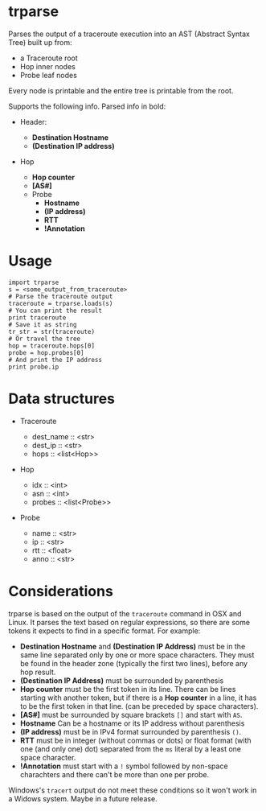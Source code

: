# trparse

Parses the output of a traceroute execution into an AST (Abstract Syntax
Tree) built up from:

-   a Traceroute root
-   Hop inner nodes
-   Probe leaf nodes

Every node is printable and the entire tree is printable from the root.

Supports the following info. Parsed info in bold:

- Header:
    - **Destination Hostname**
    - **(Destination IP address)**

- Hop
    - **Hop counter**
    - **[AS\#]**
    - Probe
        - **Hostname**
        - **(IP address)**
        - **RTT**
        - **!Annotation**

# Usage

```
import trparse
s = <some_output_from_traceroute> 
# Parse the traceroute output
traceroute = trparse.loads(s)
# You can print the result
print traceroute
# Save it as string
tr_str = str(traceroute) 
# Or travel the tree
hop = traceroute.hops[0]
probe = hop.probes[0]
# And print the IP address
print probe.ip
```

# Data structures

- Traceroute
    - dest_name :: \<str\>
    - dest_ip :: \<str\>
    - hops :: \<list\<Hop\>\>

- Hop
    - idx :: \<int\>
    - asn :: \<int\>
    - probes :: \<list\<Probe\>\>

- Probe
    - name :: \<str\>
    - ip :: \<str\>
    - rtt :: \<float\>
    - anno :: \<str\>

# Considerations

trparse is based on the output of the `traceroute` command in OSX and
Linux. It parses the text based on regular expressions, so there are
some tokens it expects to find in a specific format. For example:

-   **Destination Hostname** and **(Destination IP Address)** must be in
    the same line separated only by one or more space characters. They
    must be found in the header zone (typically the first two lines),
    before any hop result.
-   **(Destination IP Address)** must be surrounded by parenthesis
-   **Hop counter** must be the first token in its line. There can be
    lines starting with another token, but if there is a **Hop counter**
    in a line, it has to be the first token in that line. (can be
    preceded by space characters).
-   **[AS\#]** must be surrounded by square brackets `[]` and start with
    `AS`.
-   **Hostname** Can be a hostname or its IP address without parenthesis
-   **(IP address)** must be in IPv4 format surrounded by parenthesis
    `()`.
-   **RTT** must be in integer (without commas or dots) or float format
    (with one (and only one) dot) separated from the `ms` literal by a
    least one space character.
-   **!Annotation** must start with a `!` symbol followed by non-space
    charachters and there can't be more than one per probe.

Windows's `tracert` output do not meet these conditions so it won't work
in a Widows system. Maybe in a future release.
